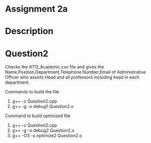 # Assignment 2a
# Description
# Question2

Checks the IIITD_Academic.csv file and gives the Name,Position,Department,Telephone Number,Email of Administrative Officer who asssits Head and all professors including head in each department.

Commands to build the file
1)  g++ -c Question2.cpp
2) 	g++ -g -o debug1 Question2.o

Command to build optimized file
1)  g++ -c Question2.cpp
2) 	g++ -g -o debug2 Question2.o
3) 	g++ -O3 -o optimize2 Question2.o